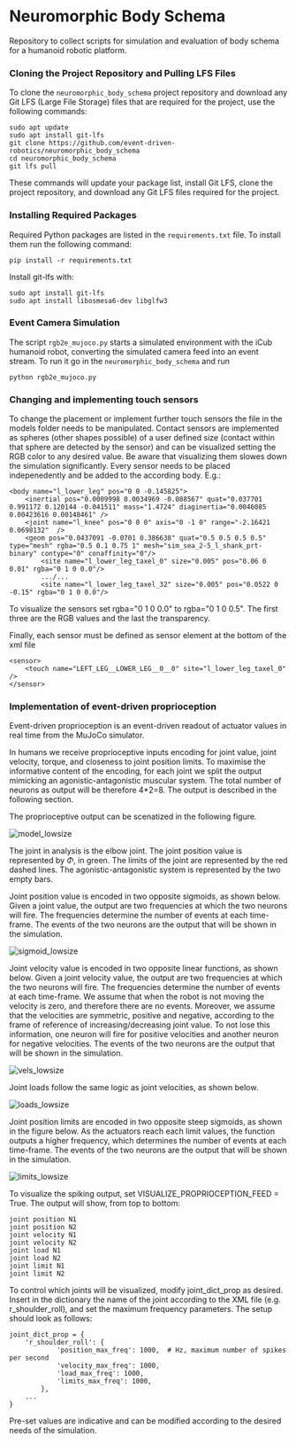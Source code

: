 # Neuromorphic Body Schema

Repository to collect scripts for simulation and evaluation of body schema for a humanoid robotic platform.

### Cloning the Project Repository and Pulling LFS Files

To clone the `neuromorphic_body_schema` project repository and download any Git LFS (Large File Storage) files that are required for the project, use the following commands:

```
sudo apt update
sudo apt install git-lfs
git clone https://github.com/event-driven-robotics/neuromorphic_body_schema
cd neuromorphic_body_schema
git lfs pull
```

These commands will update your package list, install Git LFS, clone the project repository, and download any Git LFS files required for the project.

### Installing Required Packages

Required Python packages are listed in the `requirements.txt` file. To install them run the following command:
```
pip install -r requirements.txt
```
Install git-lfs with:
```
sudo apt install git-lfs
sudo apt install libosmesa6-dev libglfw3
```
### Event Camera Simulation
The script `rgb2e_mujoco.py` starts a simulated environment with the iCub humanoid robot, converting the simulated camera feed into an event stream. To run it go in the `neuromorphic_body_schema` and run 
```
python rgb2e_mujoco.py
```

### Changing and implementing touch sensors
To change the placement or implement further touch sensors the file in the models folder needs to be manipulated. Contact sensors are implemented as spheres (other shapes possible) of a user defined size (contact within that sphere are detected by the sensor) and can be visualized setting the RGB color to any desired value. Be aware that visualizing them slowes down the simulation significantly. Every sensor needs to be placed indepenedently and be added to the according body. E.g.:
```
<body name="l_lower_leg" pos="0 0 -0.145825">
    <inertial pos="0.0009998 0.0034969 -0.088567" quat="0.037701 0.991172 0.120144 -0.041511" mass="1.4724" diaginertia="0.0046085 0.00423616 0.00148461" />
    <joint name="l_knee" pos="0 0 0" axis="0 -1 0" range="-2.16421 0.0698132"  />
    <geom pos="0.0437091 -0.0701 0.386638" quat="0.5 0.5 0.5 0.5" type="mesh" rgba="0.5 0.1 0.75 1" mesh="sim_sea_2-5_l_shank_prt-binary" contype="0" conaffinity="0"/>
        <site name="l_lower_leg_taxel_0" size="0.005" pos="0.06 0 0.01" rgba="0 1 0 0.0"/>
        .../...
        <site name="l_lower_leg_taxel_32" size="0.005" pos="0.0522 0 -0.15" rgba="0 1 0 0.0"/>
```
To visualize the sensors set rgba="0 1 0 0.0" to rgba="0 1 0 0.5". The first three are the RGB values and the last the transparency.

Finally, each sensor must be defined as sensor element at the bottom of the xml file
```
<sensor>
    <touch name="LEFT_LEG__LOWER_LEG__0__0" site="l_lower_leg_taxel_0" />
</sensor>
```


### Implementation of event-driven proprioception
Event-driven proprioception is an event-driven readout of actuator values in real time from the MuJoCo simulator. 

In humans we receive proprioceptive inputs encoding for joint value, joint velocity, torque, and closeness to joint position limits. To maximise the informative content of the encoding, for each joint we split the output mimicking an agonistic-antagonistic muscular system. The total number of neurons as output will be therefore 4*2=8. The output is described in the following section.

The proprioceptive output can be scenatized in the following figure.

![model_lowsize](https://github.com/user-attachments/assets/fe69777c-6a86-483f-aeb6-297d86fedadf)

The joint in analysis is the elbow joint. The joint position value is represented by $\Phi$, in green. The limits of the joint are represented by the red dashed lines. The agonistic-antagonistic system is represented by the two empty bars. 

Joint position value is encoded in two opposite sigmoids, as shown below. Given a joint value, the output are two frequencies at which the two neurons will fire. The frequencies determine the number of events at each time-frame. The events of the two neurons are the output that will be shown in the simulation.    

![sigmoid_lowsize](https://github.com/user-attachments/assets/368ff71e-64ab-4b9b-aa63-62e93b0cd9c1)

Joint velocity value is encoded in two opposite linear functions, as shown below. Given a joint velocity value, the output are two frequencies at which the two neurons will fire.  The frequencies determine the number of events at each time-frame. We assume that when the robot is not moving the velocity is zero, and therefore there are no events. Moreover, we assume that the velocities are symmetric, positive and negative, according to the frame of reference of increasing/decreasing joint value. To not lose this information, one neuron will fire for positive velocities and another neuron for negative velocities. The events of the two neurons are the output that will be shown in the simulation.    

![vels_lowsize](https://github.com/user-attachments/assets/698f353e-fa51-473c-aff5-18b3318d5ec5)


Joint loads follow the same logic as joint velocities, as shown below.

![loads_lowsize](https://github.com/user-attachments/assets/d047612c-c725-4d7c-bf74-a2a623daf83d)

Joint position limits are encoded in two opposite steep sigmoids, as shown in the figure below. As the actuators reach each limit values, the function outputs a higher frequency, which determines the number of events at each time-frame. The events of the two neurons are the output that will be shown in the simulation.

![limits_lowsize](https://github.com/user-attachments/assets/be873e7c-a24e-4c94-9386-48b5b7564d83)


To visualize the spiking output, set VISUALIZE_PROPRIOCEPTION_FEED = True. The output will show, from top to bottom:
```
joint position N1
joint position N2
joint velocity N1
joint velocity N2
joint load N1
joint load N2
joint limit N1
joint limit N2
```

To control which joints will be visualized, modify joint_dict_prop as desired. Insert in the dictionary the name of the joint according to the XML file (e.g. r_shoulder_roll), and set the maximum frequency parameters. The setup should look as follows:
```
joint_dict_prop = {
    'r_shoulder_roll': {
            'position_max_freq': 1000,  # Hz, maximum number of spikes per second 
            'velocity_max_freq': 1000,
            'load_max_freq': 1000,
            'limits_max_freq': 1000,
        },
    ...
}
```
Pre-set values are indicative and can be modified according to the desired needs of the simulation.







